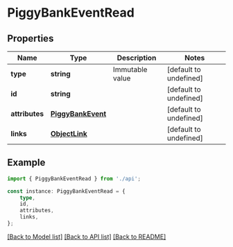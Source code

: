 # PiggyBankEventRead


## Properties

Name | Type | Description | Notes
------------ | ------------- | ------------- | -------------
**type** | **string** | Immutable value | [default to undefined]
**id** | **string** |  | [default to undefined]
**attributes** | [**PiggyBankEvent**](PiggyBankEvent.md) |  | [default to undefined]
**links** | [**ObjectLink**](ObjectLink.md) |  | [default to undefined]

## Example

```typescript
import { PiggyBankEventRead } from './api';

const instance: PiggyBankEventRead = {
    type,
    id,
    attributes,
    links,
};
```

[[Back to Model list]](../README.md#documentation-for-models) [[Back to API list]](../README.md#documentation-for-api-endpoints) [[Back to README]](../README.md)
